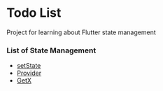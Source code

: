 # Todo List

Project for learning about Flutter state management

### List of State Management

- [setState](./set_state)
- [Provider](./provider)
- [GetX](./get_x)
